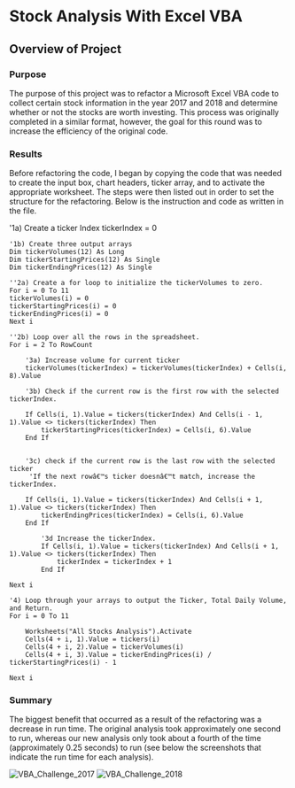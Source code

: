 # Stock Analysis With Excel VBA


## Overview of Project 

### Purpose
The purpose of this project was to refactor a Microsoft Excel VBA code to collect certain stock information in the year 2017 and 2018 and determine whether or not the stocks are worth investing. This process was originally completed in a similar format, however, the goal for this round was to increase the efficiency of the original code.

### Results
Before refactoring the code, I began by copying the code that was needed to create the input box, chart headers, ticker array, and to activate the appropriate worksheet. The steps were then listed out in order to set the structure for the refactoring. Below is the instruction and code as written in the file.

   '1a) Create a ticker Index
    tickerIndex = 0

    '1b) Create three output arrays
    Dim tickerVolumes(12) As Long
    Dim tickerStartingPrices(12) As Single
    Dim tickerEndingPrices(12) As Single
        
    ''2a) Create a for loop to initialize the tickerVolumes to zero.
    For i = 0 To 11
    tickerVolumes(i) = 0
    tickerStartingPrices(i) = 0
    tickerEndingPrices(i) = 0
    Next i
        
    ''2b) Loop over all the rows in the spreadsheet.
    For i = 2 To RowCount
    
        '3a) Increase volume for current ticker
        tickerVolumes(tickerIndex) = tickerVolumes(tickerIndex) + Cells(i, 8).Value
        
        '3b) Check if the current row is the first row with the selected tickerIndex.
        
        If Cells(i, 1).Value = tickers(tickerIndex) And Cells(i - 1, 1).Value <> tickers(tickerIndex) Then
            tickerStartingPrices(tickerIndex) = Cells(i, 6).Value
        End If
            
        
        '3c) check if the current row is the last row with the selected ticker
         'If the next rowâ€™s ticker doesnâ€™t match, increase the tickerIndex.
        
        If Cells(i, 1).Value = tickers(tickerIndex) And Cells(i + 1, 1).Value <> tickers(tickerIndex) Then
            tickerEndingPrices(tickerIndex) = Cells(i, 6).Value
        End If
            
            '3d Increase the tickerIndex.
            If Cells(i, 1).Value = tickers(tickerIndex) And Cells(i + 1, 1).Value <> tickers(tickerIndex) Then
                tickerIndex = tickerIndex + 1
            End If
      
    Next i
    
    '4) Loop through your arrays to output the Ticker, Total Daily Volume, and Return.
    For i = 0 To 11
        
        Worksheets("All Stocks Analysis").Activate
        Cells(4 + i, 1).Value = tickers(i)
        Cells(4 + i, 2).Value = tickerVolumes(i)
        Cells(4 + i, 3).Value = tickerEndingPrices(i) / tickerStartingPrices(i) - 1
        
    Next i

### Summary

The biggest benefit that occurred as a result of the refactoring was a decrease in run time. The original analysis took approximately one second to run, whereas our new analysis only took about a fourth of the time (approximately 0.25 seconds) to run (see below the screenshots that indicate the run time for each analysis).

![VBA_Challenge_2017](https://user-images.githubusercontent.com/111898553/211131977-92245e0f-ead8-4f1f-b4de-74dd4058dde4.PNG)
![VBA_Challenge_2018](https://user-images.githubusercontent.com/111898553/211131980-4ff21a73-3504-4593-adb1-08f0d4db1810.PNG)



